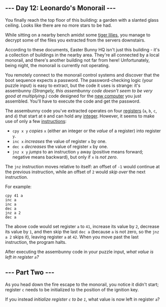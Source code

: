 \-\-\- Day 12: Leonardo's Monorail ---
--------------------------------------

You finally reach the top floor of this building: a garden with a slanted glass ceiling. Looks like there are no more stars to be had.

While sitting on a nearby bench amidst some [tiger lilies](https://www.google.com/search?q=tiger+lilies&tbm=isch), you manage to decrypt some of the files you extracted from the servers downstairs.

According to these documents, Easter Bunny HQ isn't just this building - it's a collection of buildings in the nearby area. They're all connected by a local monorail, and there's another building not far from here! Unfortunately, being night, the monorail is currently not operating.

You remotely connect to the monorail control systems and discover that the boot sequence expects a password. The password-checking logic (your puzzle input) is easy to extract, but the code it uses is strange: it's assembunny _(Strangely, this assembunny code doesn't seem to be very good at multiplying.)_ code designed for the [new computer](11) you just assembled. You'll have to execute the code and get the password.

The assembunny code you've extracted operates on four [registers](https://en.wikipedia.org/wiki/Processor_register) (`a`, `b`, `c`, and `d`) that start at `0` and can hold any [integer](https://en.wikipedia.org/wiki/Integer). However, it seems to make use of only a few [instructions](https://en.wikipedia.org/wiki/Instruction_set):

*   `cpy x y` _copies_ `x` (either an integer or the _value_ of a register) into register `y`.
*   `inc x` _increases_ the value of register `x` by one.
*   `dec x` _decreases_ the value of register `x` by one.
*   `jnz x y` _jumps_ to an instruction `y` away (positive means forward; negative means backward), but only if `x` is _not zero_.

The `jnz` instruction moves relative to itself: an offset of `-1` would continue at the previous instruction, while an offset of `2` would _skip over_ the next instruction.

For example:

    cpy 41 a
    inc a
    inc a
    dec a
    jnz a 2
    dec a
    

The above code would set register `a` to `41`, increase its value by `2`, decrease its value by `1`, and then skip the last `dec a` (because `a` is not zero, so the `jnz a 2` skips it), leaving register `a` at `42`. When you move past the last instruction, the program halts.

After executing the assembunny code in your puzzle input, _what value is left in register `a`?_

\-\-\- Part Two ---
-------------------

As you head down the fire escape to the monorail, you notice it didn't start; register `c` needs to be initialized to the position of the ignition key.

If you instead _initialize register `c` to be `1`_, what value is now left in register `a`?